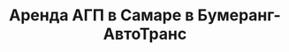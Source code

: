---
layout: categories
catid: АГП
index: 3
title: "Аренда АГП в Самаре в Бумеранг-АвтоТранс"
h123: "Аренда АГП"
description: "Взять в аренду АГП технику в Самаре в Бумеранг-АвтоТранс. Подробнее по тел."
metaimg: "/img/slider/slide-2.jpg"
---